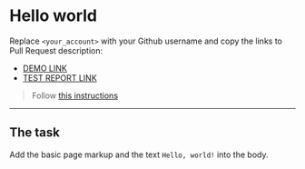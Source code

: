 # Hello world
Replace `<your_account>` with your Github username and copy the links to Pull Request description:
- [DEMO LINK](https://MylaCrystal.github.io/layout_hello-world/)
- [TEST REPORT LINK](https://MylaCrystal.github.io/layout_hello-world/report/html_report/)

> Follow [this instructions](https://mate-academy.github.io/layout_task-guideline/#how-to-solve-the-layout-tasks-on-github)
___

## The task
Add the basic page markup and the text `Hello, world!` into the body.
